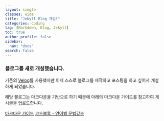 ```yaml
---
layout: single
classes: wide
title: "Jekyll Blog 개설!"
categories: Coding
tag: [Markdown, Blog, Jekyll]
toc: true
author_profile: false
sidebar:
  nav: "docs"
search: false
---
```


### 블로그를 새로 개설했습니다.

기존의 [Velog](https://velog.io/@untiring_dev)를 사용했지만 이제 스스로 블로그를 제작하고 포스팅을 하고 싶어서 개설하게 되었습니다.

해당 블로그는 마크다운을 기반으로 하기 때문에 아래의 마크다운 가이드를 참고하여 게시글을 업로드합니다.

[마크다운 가이드](https://gist.github.com/ihoneymon/652be052a0727ad59601)
[코드블록 - 언어별 문법강조](https://github.com/highlightjs/highlight.js/blob/main/SUPPORTED_LANGUAGES.md)
